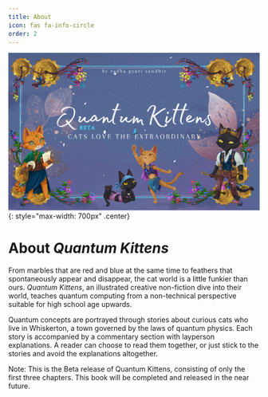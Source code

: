 ```yaml
---
title: About
icon: fas fa-info-circle 
order: 2
---
```


![](/assets/imgs/cover_beta.png){: style="max-width: 700px" .center}

# About *Quantum Kittens*


From marbles that are red and blue at the same time to feathers that spontaneously appear and disappear, the cat world is a little funkier than ours. *Quantum Kittens*, an illustrated creative non-fiction dive into their world, teaches quantum computing from a non-technical perspective suitable for high school age upwards.

Quantum concepts are portrayed through stories about curious cats who live in Whiskerton, a town governed by the laws of quantum physics. Each story is accompanied by a commentary section with layperson explanations. A reader can choose to read them together, or just stick to the stories and avoid the explanations altogether.

Note: This is the Beta release of Quantum Kittens, consisting of only the first three chapters. This book will be completed and released in the near future.